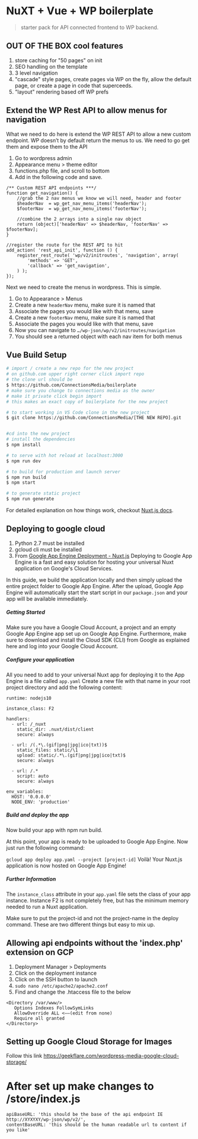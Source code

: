 # NuXT + Vue + WP boilerplate

> starter pack for API connected frontend to WP backend.

## OUT OF THE BOX cool features
1. store caching for "50 pages" on init
2. SEO handling on the template
3. 3 level navigation
4. "cascade" style pages, create pages via WP on the fly, allow the default page, or create a page in code that superceeds.
5. "layout" rendering based off WP prefs

## Extend the WP Rest API to allow menus for navigation
What we need to do here is extend the WP REST API to allow a new custom endpoint. WP doesn’t by default return the menus to us. We need to go get them and expose them to the API
1. Go to wordpress admin
2. Appearance menu > theme editor
3. functions.php file, and scroll to bottom
4. Add in the following code and save.
```
/** Custom REST API endpoints ***/
function get_navigation() {
	//grab the 2 nav menus we know we will need, header and footer
	$headerNav 	= wp_get_nav_menu_items('headerNav');
	$footerNav	= wp_get_nav_menu_items('footerNav');
	
	//combine the 2 arrays into a single nav object
	return (object)['headerNav' => $headerNav, 'footerNav' => $footerNav];
}

//register the route for the REST API to hit
add_action( 'rest_api_init', function () {
    register_rest_route( 'wp/v2/initroutes', 'navigation', array(
        'methods' => 'GET',
        'callback' => 'get_navigation',
    ) );
});
```

Next we need to create the menus in wordpress. This is simple.
1. Go to Appearance > Menus
2. Create a new `headerNav` menu, make sure it is named that
3. Associate the pages you would like with that menu, save
4. Create a new `footerNav` menu, make sure it is named that
5. Associate the pages you would like with that menu, save
6. Now you can navigate to `…/wp-json/wp/v2/initroutes/navigation`
7. You should see a returned object with each nav item for both menus


## Vue Build Setup

``` bash
# import / create a new repo for the new project
# on github.com upper right corner click import repo
# the clone url should be
$ https://github.com/ConnectionsMedia/boilerplate
# make sure you change to connections media as the owner
# make it private click begin import
# this makes an exact copy of boilerplate for the new project

# to start working in VS Code clone in the new project
$ git clone https://github.com/ConnectionsMedia/[THE NEW REPO].git


#cd into the new project
# install the dependencies
$ npm install

# to serve with hot reload at localhost:3000
$ npm run dev

# to build for production and launch server
$ npm run build
$ npm start

# to generate static project
$ npm run generate
```

For detailed explanation on how things work, checkout [Nuxt.js docs](https://nuxtjs.org).


## Deploying to google cloud
1. Python 2.7 must be installed
2. gcloud cli must be installed
3. From [Google App Engine Deployment - Nuxt.js](https://nuxtjs.org/faq/appengine-deployment/)
Deploying to Google App Engine is a fast and easy solution for hosting your universal Nuxt application on Google's Cloud Services.

In this guide, we build the application locally and then simply upload the entire project folder to Google App Engine. After the upload, Google App Engine will automatically start the start script in our `package.json` and your app will be available immediately.

##### Getting Started
Make sure you have a Google Cloud Account, a project and an empty Google App Engine app set up on Google App Engine. Furthermore, make sure to download and install the Cloud SDK (CLI) from Google as explained here and log into your Google Cloud Account.

##### Configure your application
All you need to add to your universal Nuxt app for deploying it to the App Engine is a file called `app.yaml` Create a new file with that name in your root project directory and add the following content:

```
runtime: nodejs10

instance_class: F2

handlers:
  - url: /_nuxt
    static_dir: .nuxt/dist/client
    secure: always

  - url: /(.*\.(gif|png|jpg|ico|txt))$
    static_files: static/\1
    upload: static/.*\.(gif|png|jpg|ico|txt)$
    secure: always

  - url: /.*
    script: auto
    secure: always

env_variables:
  HOST: '0.0.0.0'
  NODE_ENV: 'production'
```

##### Build and deploy the app
Now build your app with npm run build.

At this point, your app is ready to be uploaded to Google App Engine. Now just run the following command:

`gcloud app deploy app.yaml --project [project-id]`
Voilà! Your Nuxt.js application is now hosted on Google App Engine!

##### Further Information
The `instance_class` attribute in your `app.yaml` file sets the class of your app instance. Instance F2 is not completely free, but has the minimum memory needed to run a Nuxt application.

Make sure to put the project-id and not the project-name in the deploy command. These are two different things but easy to mix up.

## Allowing api endpoints without the 'index.php' extension on GCP

1. Deployment Manager > Deployments
2. Click on the deployment instance
3. Click on the SSH button to launch
4. `sudo nano /etc/apache2/apache2.conf`
5. Find and change the .htaccess file to the below

```
<Directory /var/www/>
   Options Indexes FollowSymLinks
   AllowOverride ALL <——(edit from none)
   Require all granted
</Directory>
```

## Setting up Google Cloud Storage for Images
Follow this link https://geekflare.com/wordpress-media-google-cloud-storage/


# After set up make changes to /store/index.js
```
apiBaseURL: 'this should be the base of the api endpoint IE http://XYXYXY/wp-json/wp/v2/',
contentBaseURL: 'this should be the human readable url to content if you like'
```
